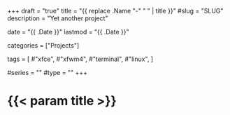 +++
draft = "true"
title = "{{ replace .Name "-" " " | title }}"
#slug = "SLUG"
description = "Yet another project"

date = "{{ .Date }}"
lastmod = "{{ .Date }}"

categories = ["Projects"]

tags = [ 
	#"xfce",
    #"xfwm4",
    #"terminal",
    #"linux",
    ]

#series = ""
#type = ""
+++


# {{< param title >}}


